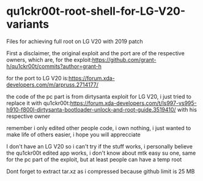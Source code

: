 # qu1ckr00t-root-shell-for-LG-V20-variants

Files for achieving full root on LG V20 with 2019 patch

First a disclaimer, the original exploit and the port are of the respective owners, which are, for the exploit:https://github.com/grant-h/qu1ckr00t/commits?author=grant-h

for the port to LG V20 is:https://forum.xda-developers.com/m/arpruss.2714177/

the code of the pc part is from dirtysanta exploit for LG V20, i just tried to replace it with qu1ckr00t:https://forum.xda-developers.com/t/ls997-vs995-h910-f800l-dirtysanta-bootloader-unlock-and-root-guide.3519410/ with his respective owner

remember i only edited other people code, i own nothing, i just wanted to make life of others easier, i hope you will apprecciate

I don't have an LG V20 so i can't try if the stuff works, i personally believe the qu1ckr00t edited app works, i don't know about mtk easy su one, same for the pc part of the exploit, but at least people can have a temp root

Dont forget to extract tar.xz as i compressed because github limit is 25 MB
